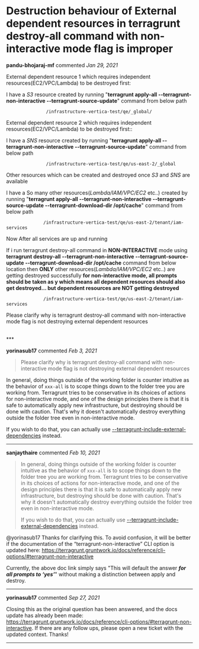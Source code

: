 # Destruction behaviour of External dependent resources in terragrunt destroy-all command with non-interactive mode flag is improper

**pandu-bhojaraj-mf** commented *Jan 29, 2021*

External dependent resource 1 which requires independent resources(EC2/VPC/Lambda) to be destroyed first:

I have a _S3_ resource created by running "**terragrunt apply-all --terragrunt-non-interactive --terragrunt-source-update**" command from below path

                   /infrastructure-vertica-test/qe/_global/

External dependent resource 2 which requires independent resources(EC2/VPC/Lambda) to be destroyed first::

I have a _SNS_ resource created by running "**terragrunt apply-all --terragrunt-non-interactive --terragrunt-source-update**" command from below path

                   /infrastructure-vertica-test/qe/us-east-2/_global

Other resources which can be created and destroyed once _S3_ and _SNS_ are available

I have a So many other resources(_Lambda/IAM/VPC/EC2_ etc..) created by running "**terragrunt apply-all --terragrunt-non-interactive --terragrunt-source-update --terragrunt-download-dir /opt/cache**" command from below path

                  /infrastructure-vertica-test/qe/us-east-2/tenant/iam-services

Now After all services are up and running

If i run terragrunt destroy-all command in **NON-INTERACTIVE** mode using **terragrunt destroy-all --terragrunt-non-interactive --terragrunt-source-update --terragrunt-download-dir /opt/cache**  command from below location then **ONLY** other resources(_Lambda/IAM/VPC/EC2_ etc..) are getting destroyed successfully 
**for non-interactive mode, all prompts should be taken as y which means all dependent resources should also get destroyed... but dependent resources are NOT getting destroyed**
 

                  /infrastructure-vertica-test/qe/us-east-2/tenant/iam-services



Please clarify why is terragrunt destroy-all command with non-interactive mode flag is not destroying external dependent resources 

<br />
***


**yorinasub17** commented *Feb 3, 2021*

> Please clarify why is terragrunt destroy-all command with non-interactive mode flag is not destroying external dependent resources

In general, doing things outside of the working folder is counter intuitive as the behavior of `xxx-all` is to scope things down to the folder tree you are working from. Terragrunt tries to be conservative in its choices of actions for non-interactive mode, and one of the design principles there is that it is safe to automatically apply new infrastructure, but destroying should be done with caution. That's why it doesn't automatically destroy everything outside the folder tree even in non-interactive mode.

If you wish to do that, you can actually use [--terragrunt-include-external-dependencies](https://terragrunt.gruntwork.io/docs/reference/cli-options/#terragrunt-include-external-dependencies) instead.
***

**sanjaythaire** commented *Feb 10, 2021*

> In general, doing things outside of the working folder is counter intuitive as the behavior of `xxx-all` is to scope things down to the folder tree you are working from. Terragrunt tries to be conservative in its choices of actions for non-interactive mode, and one of the design principles there is that it is safe to automatically apply new infrastructure, but destroying should be done with caution. That's why it doesn't automatically destroy everything outside the folder tree even in non-interactive mode.
> 
> If you wish to do that, you can actually use [--terragrunt-include-external-dependencies](https://terragrunt.gruntwork.io/docs/reference/cli-options/#terragrunt-include-external-dependencies) instead.

@yorinasub17 Thanks for clarifying this. To avoid confusion, it will be better if the documentation of the “terragrunt-non-interactive” CLI option is updated here:
https://terragrunt.gruntwork.io/docs/reference/cli-options/#terragrunt-non-interactive 

Currently, the above doc link simply says "This will default the answer **_for all prompts to ‘yes’_**" without making a distinction between apply and destroy. 



***

**yorinasub17** commented *Sep 27, 2021*

Closing this as the original question has been answered, and the docs update has already been made: https://terragrunt.gruntwork.io/docs/reference/cli-options/#terragrunt-non-interactive. If there are any follow ups, please open a new ticket with the updated context. Thanks!
***

